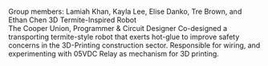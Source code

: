 Group members: Lamiah Khan, Kayla Lee, Elise Danko, Tre Brown, and Ethan Chen
3D Termite-Inspired Robot								                 
The Cooper Union, Programmer & Circuit Designer
Co-designed a transporting termite-style robot that exerts hot-glue to improve safety concerns in the 3D-Printing construction sector. 
Responsible for wiring, and experimenting with 05VDC Relay as mechanism for 3D printing. 
